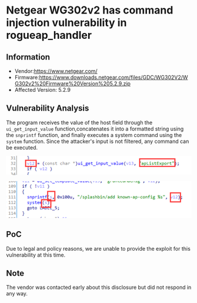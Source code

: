 # Netgear WG302v2 has  command injection vulnerability  in rogueap_handler



## Information

- Vendor:https://www.netgear.com/
- Firmware:https://www.downloads.netgear.com/files/GDC/WG302V2/WG302v2%20Firmware%20Version%205.2.9.zip
- Affected Version: 5.2.9



## Vulnerability Analysis

The program receives the value of the host field through the `ui_get_input_value` function,concatenates it into a formatted string using the `snprintf` function, and finally executes a system command using the `system` function. Since the attacker's input is not filtered, any command can be executed.

![code1](code1.png)

![code2](code2.png)

## PoC

 Due to legal and policy reasons, we are unable to provide the exploit for this  vulnerability at this time.



##  Note

The vendor was contacted early about this disclosure but did not respond in any  way.

